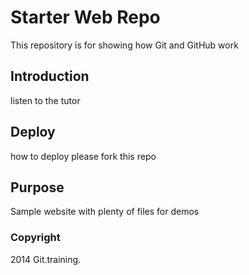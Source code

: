 # Starter Web Repo

This repository is for showing how Git and GitHub work

## Introduction
listen to the tutor

## Deploy
how to deploy
please fork this repo
## Purpose

Sample website with plenty of files for demos

### Copyright
2014 Git.training.